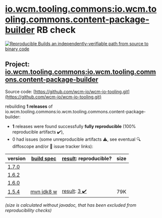[io.wcm.tooling.commons:io.wcm.tooling.commons.content-package-builder](https://central.sonatype.com/artifact/io.wcm.tooling.commons/io.wcm.tooling.commons.content-package-builder/1.5.4/versions) RB check
=======

[![Reproducible Builds](https://reproducible-builds.org/images/logos/rb.svg) an independently-verifiable path from source to binary code](https://reproducible-builds.org/)

## Project: [io.wcm.tooling.commons:io.wcm.tooling.commons.content-package-builder](https://central.sonatype.com/artifact/io.wcm.tooling.commons/io.wcm.tooling.commons.content-package-builder/1.5.4/versions)

Source code: [https://github.com/wcm-io/wcm-io-tooling.git](https://github.com/wcm-io/wcm-io-tooling.git)

rebuilding **1 releases** of io.wcm.tooling.commons:io.wcm.tooling.commons.content-package-builder:
- **1** releases were found successfully **fully reproducible** (100% reproducible artifacts :heavy_check_mark:),
- 0 had issues (some unreproducible artifacts :warning:, see eventual :mag: diffoscope and/or :memo: issue tracker links):

| version | [build spec](/BUILDSPEC.md) | [result](https://reproducible-builds.org/docs/jvm/): reproducible? | size |
| -- | --------- | ------ | -- |
| [1.7.0](https://central.sonatype.com/artifact/io.wcm.tooling.commons/io.wcm.tooling.commons.content-package-builder/1.7.0/pom) | | | |
| [1.6.2](https://central.sonatype.com/artifact/io.wcm.tooling.commons/io.wcm.tooling.commons.content-package-builder/1.6.2/pom) | | | |
| [1.6.0](https://central.sonatype.com/artifact/io.wcm.tooling.commons/io.wcm.tooling.commons.content-package-builder/1.6.0/pom) | | | |
| [1.5.4](https://central.sonatype.com/artifact/io.wcm.tooling.commons/io.wcm.tooling.commons.content-package-builder/1.5.4/pom) | [mvn jdk8 w](wcm-content-package-builder-1.5.4.buildspec) | [result](io.wcm.tooling.commons.content-package-builder-1.5.4.buildinfo): [3 :heavy_check_mark: ](io.wcm.tooling.commons.content-package-builder-1.5.4.buildcompare) | 79K |

<i>(size is calculated without javadoc, that has been excluded from reproducibility checks)</i>
